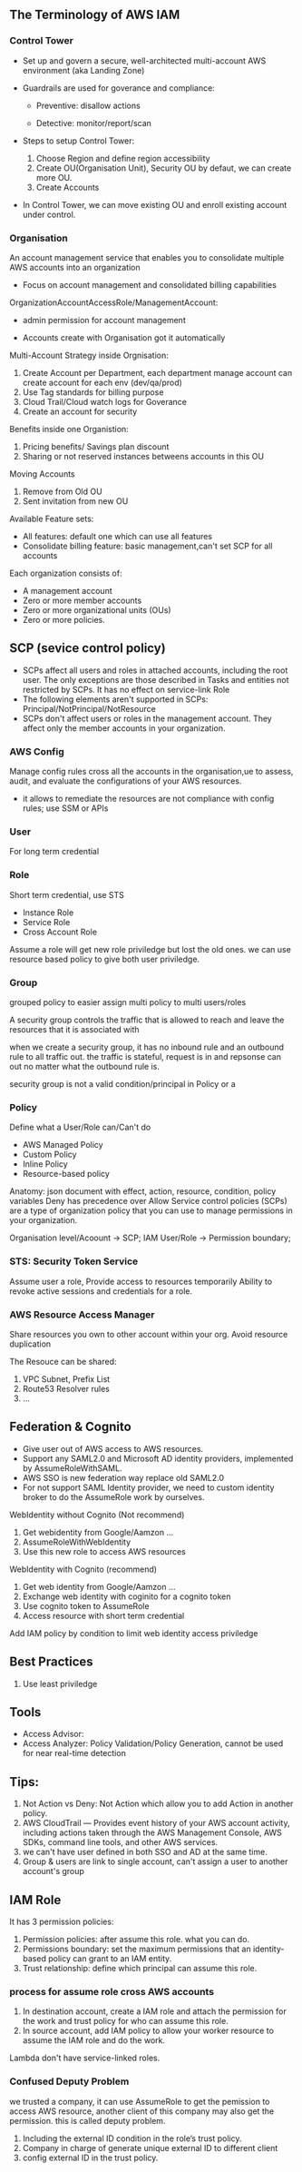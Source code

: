 ## The Terminology of AWS IAM

### Control Tower

- Set up and govern a secure, well-architected multi-account AWS environment (aka Landing Zone)

* Guardrails are used for goverance and compliance:

  - Preventive: disallow actions

  - Detective: monitor/report/scan

* Steps to setup Control Tower:
  1. Choose Region and define region accessibility
  2. Create OU(Organisation Unit), Security OU by defaut, we can create more OU.
  3. Create Accounts
* In Control Tower, we can move existing OU and enroll existing account under control.

### Organisation

An account management service that enables you to consolidate multiple AWS accounts into an organization

- Focus on account management and consolidated billing capabilities

OrganizationAccountAccessRole/ManagementAccount:

- admin permission for account management

* Accounts create with Organisation got it automatically

Multi-Account Strategy inside Orgnisation:

1. Create Account per Department, each department manage account can create account for each env (dev/qa/prod)
2. Use Tag standards for billing purpose
3. Cloud Trail/Cloud watch logs for Goverance
4. Create an account for security

Benefits inside one Organistion:

1. Pricing benefits/ Savings plan discount
2. Sharing or not reserved instances betweens accounts in this OU

Moving Accounts

1. Remove from Old OU
2. Sent invitation from new OU

Available Feature sets:

- All features: default one which can use all features
- Consolidate billing feature: basic management,can't set SCP for all accounts

Each organization consists of:

- A management account
- Zero or more member accounts
- Zero or more organizational units (OUs)
- Zero or more policies.

## SCP (sevice control policy)

- SCPs affect all users and roles in attached accounts, including the root user. The only exceptions are those described in Tasks and entities not restricted by SCPs. It has no effect on service-link Role
- The following elements aren't supported in SCPs: Principal/NotPrincipal/NotResource
- SCPs don't affect users or roles in the management account. They affect only the member accounts in your organization.

### AWS Config

Manage config rules cross all the accounts in the organisation,ue to assess, audit, and evaluate the configurations of your AWS resources.

- it allows to remediate the resources are not compliance with config rules; use SSM or APIs

### User

For long term credential

### Role

Short term credential, use STS

- Instance Role
- Service Role
- Cross Account Role

Assume a role will get new role priviledge but lost the old ones. we can use resource based policy to give both user priviledge.

### Group

grouped policy to easier assign multi policy to multi users/roles

A security group controls the traffic that is allowed to reach and leave the resources that it is associated with

when we create a security group, it has no inbound rule and an outbound rule to all traffic out.
the traffic is stateful, request is in and repsonse can out no matter what the outbound rule is.

security group is not a valid condition/principal in Policy or a

### Policy

Define what a User/Role can/Can't do

- AWS Managed Policy
- Custom Policy
- Inline Policy
- Resource-based policy

Anatomy: json document with effect, action, resource, condition, policy variables
Deny has precedence over Allow
Service control policies (SCPs) are a type of organization policy that you can use to manage permissions in your organization.

Organisation level/Acoount -> SCP; IAM User/Role -> Permission boundary;

### STS: Security Token Service

Assume user a role, Provide access to resources temporarily
Ability to revoke active sessions and credentials for a role.

### AWS Resource Access Manager

Share resources you own to other account within your org.
Avoid resource duplication

The Resouce can be shared:

1. VPC Subnet, Prefix List
2. Route53 Resolver rules
3. ...

## Federation & Cognito

- Give user out of AWS access to AWS resources.
- Support any SAML2.0 and Microsoft AD identity providers, implemented by AssumeRoleWithSAML.
- AWS SSO is new federation way replace old SAML2.0
- For not support SAML Identity provider, we need to custom identity broker to do the AssumeRole work by ourselves.

WebIdentity without Cognito (Not recommend)

1. Get webidentity from Google/Aamzon ...
2. AssumeRoleWithWebIdentity
3. Use this new role to access AWS resources

WebIdentity with Cognito (recommend)

1. Get web identity from Google/Aamzon ...
2. Exchange web identity with coginito for a cognito token
3. Use cognito token to AssumeRole
4. Access resource with short term credential

Add IAM policy by condition to limit web identity access priviledge

## Best Practices

1. Use least priviledge

## Tools

- Access Advisor:
- Access Analyzer: Policy Validation/Policy Generation, cannot be used for near real-time detection

## Tips:

1. Not Action vs Deny: Not Action which allow you to add Action in another policy.
2. AWS CloudTrail — Provides event history of your AWS account activity, including actions taken through the AWS Management Console, AWS SDKs, command line tools, and other AWS services.
3. we can't have user defined in both SSO and AD at the same time.
4. Group & users are link to single account, can't assign a user to another account's group

## IAM Role

It has 3 permission policies:

1. Permission policies: after assume this role. what you can do.
2. Permissions boundary: set the maximum permissions that an identity-based policy can grant to an IAM entity.
3. Trust relationship: define which principal can assume this role.

### process for assume role cross AWS accounts

1. In destination account, create a IAM role and attach the permission for the work and trust policy for who can assume this role.
2. In source account, add IAM policy to allow your worker resource to assume the IAM role and do the work.

Lambda don't have service-linked roles.

### Confused Deputy Problem

we trusted a company, it can use AssumeRole to get the pemission to access AWS resource, another client of this company may also get the permission. this is called deputy problem.

1. Including the external ID condition in the role’s trust policy.
2. Company in charge of generate unique external ID to different client
3. config external ID in the trust policy.
